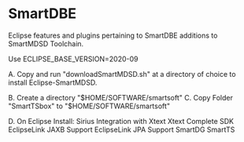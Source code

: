 # SmartDBE
Eclipse features and plugins pertaining to SmartDBE additions to SmartMDSD Toolchain.

Use 
ECLIPSE_BASE_VERSION=2020-09

A. Copy and run "downloadSmartMDSD.sh" at a directory of choice to install Eclipse-SmartMDSD.

B. Create a directory "$HOME/SOFTWARE/smartsoft"
C. Copy Folder "SmartTSbox" to "$HOME/SOFTWARE/smartsoft"

D. On Eclipse Install:
Sirius Integration with Xtext
Xtext Complete SDK
EclipseLink JAXB Support
EclipseLink JPA Support
SmartDG
SmartTS

